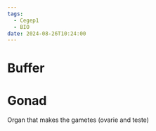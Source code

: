 ```yaml
---
tags:
  - Cegep1
  - BIO
date: 2024-08-26T10:24:00
---
```


# Buffer

# Gonad

 Organ that makes the gametes (ovarie and teste)

